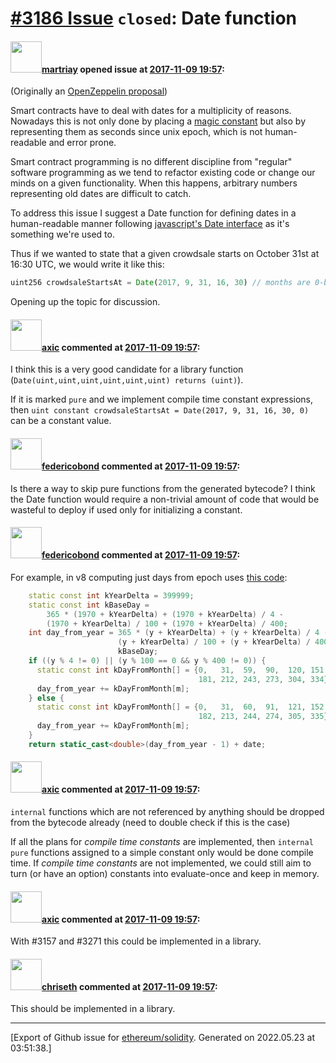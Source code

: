 # [\#3186 Issue](https://github.com/ethereum/solidity/issues/3186) `closed`: Date function

#### <img src="https://avatars.githubusercontent.com/u/1703831?v=4" width="50">[martriay](https://github.com/martriay) opened issue at [2017-11-09 19:57](https://github.com/ethereum/solidity/issues/3186):

(Originally an [OpenZeppelin proposal](https://github.com/OpenZeppelin/zeppelin-solidity/issues/533))

Smart contracts have to deal with dates for a multiplicity of reasons. Nowadays this is not only done by placing a [magic constant](https://en.wikipedia.org/wiki/Magic_number_(programming)#Unnamed_numerical_constants) but also by representing them as seconds since unix epoch, which is not human-readable and error prone.

Smart contract programming is no different discipline from "regular" software programming as we tend to refactor existing code or change our minds on a given functionality. When this happens, arbitrary numbers representing old dates are difficult to catch.

To address this issue I suggest a Date function for defining dates in a human-readable manner following [javascript's Date interface](https://developer.mozilla.org/en-US/docs/Web/JavaScript/Reference/Global_Objects/Date) as it's something we're used to.

Thus if we wanted to state that a given crowdsale starts on October 31st at 16:30 UTC, we would write it like this:

```javascript
uint256 crowdsaleStartsAt = Date(2017, 9, 31, 16, 30) // months are 0-based so October is the 9th
```

Opening up the topic for discussion.

#### <img src="https://avatars.githubusercontent.com/u/20340?v=4" width="50">[axic](https://github.com/axic) commented at [2017-11-09 19:57](https://github.com/ethereum/solidity/issues/3186#issuecomment-343288888):

I think this is a very good candidate for a library function (`Date(uint,uint,uint,uint,uint,uint) returns (uint)`).

If it is marked `pure` and we implement compile time constant expressions, then `uint constant crowdsaleStartsAt = Date(2017, 9, 31, 16, 30, 0)` can be a constant value.

#### <img src="https://avatars.githubusercontent.com/u/138426?u=3117125771b06e3aa8da468c8f41e4038d717974&v=4" width="50">[federicobond](https://github.com/federicobond) commented at [2017-11-09 19:57](https://github.com/ethereum/solidity/issues/3186#issuecomment-343295082):

Is there a way to skip pure functions from the generated bytecode? I think the Date function would require a non-trivial amount of code that would be wasteful to deploy if used only for initializing a constant.

#### <img src="https://avatars.githubusercontent.com/u/138426?u=3117125771b06e3aa8da468c8f41e4038d717974&v=4" width="50">[federicobond](https://github.com/federicobond) commented at [2017-11-09 19:57](https://github.com/ethereum/solidity/issues/3186#issuecomment-343295860):

For example, in v8 computing just days from epoch uses [this code](https://github.com/v8/v8/blob/master/src/builtins/builtins-date.cc#L67-L83):
```c++
    static const int kYearDelta = 399999;
    static const int kBaseDay =
        365 * (1970 + kYearDelta) + (1970 + kYearDelta) / 4 -
        (1970 + kYearDelta) / 100 + (1970 + kYearDelta) / 400;
    int day_from_year = 365 * (y + kYearDelta) + (y + kYearDelta) / 4 -
                        (y + kYearDelta) / 100 + (y + kYearDelta) / 400 -
                        kBaseDay;
    if ((y % 4 != 0) || (y % 100 == 0 && y % 400 != 0)) {
      static const int kDayFromMonth[] = {0,   31,  59,  90,  120, 151,
                                          181, 212, 243, 273, 304, 334};
      day_from_year += kDayFromMonth[m];
    } else {
      static const int kDayFromMonth[] = {0,   31,  60,  91,  121, 152,
                                          182, 213, 244, 274, 305, 335};
      day_from_year += kDayFromMonth[m];
    }
    return static_cast<double>(day_from_year - 1) + date;
```

#### <img src="https://avatars.githubusercontent.com/u/20340?v=4" width="50">[axic](https://github.com/axic) commented at [2017-11-09 19:57](https://github.com/ethereum/solidity/issues/3186#issuecomment-343305758):

`internal` functions which are not referenced by anything should be dropped from the bytecode already (need to double check if this is the case)

If all the plans for *compile time constants* are implemented, then `internal pure` functions assigned to a simple constant only would be done compile time. If *compile time constants* are not implemented, we could still aim to turn (or have an option) constants into evaluate-once and keep in memory.

#### <img src="https://avatars.githubusercontent.com/u/20340?v=4" width="50">[axic](https://github.com/axic) commented at [2017-11-09 19:57](https://github.com/ethereum/solidity/issues/3186#issuecomment-348647835):

With #3157 and #3271 this could be implemented in a library.

#### <img src="https://avatars.githubusercontent.com/u/9073706?v=4" width="50">[chriseth](https://github.com/chriseth) commented at [2017-11-09 19:57](https://github.com/ethereum/solidity/issues/3186#issuecomment-425877313):

This should be implemented in a library.


-------------------------------------------------------------------------------



[Export of Github issue for [ethereum/solidity](https://github.com/ethereum/solidity). Generated on 2022.05.23 at 03:51:38.]
